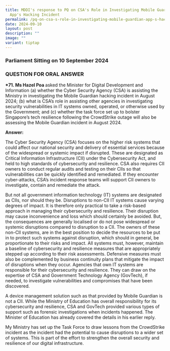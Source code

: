 ```yaml
---
title: MDDI's response to PQ on CSA's Role in Investigating Mobile Guardian
  App's Hacking Incident
permalink: /pq-on-csa-s-role-in-investigating-mobile-guardian-app-s-hacking-incident/
date: 2024-09-10
layout: post
description: ""
image: ""
variant: tiptap
---
```

<h3>Parliament Sitting on 10 September 2024</h3>
<h3>QUESTION FOR ORAL ANSWER</h3>
<p><strong>*71. Ms Hazel Poa </strong>asked the Minister for Digital Development
and Information (a) whether the Cyber Security Agency (CSA) is assisting
the Ministry in investigating the Mobile Guardian hacking incident in August
2024; (b) what is CSA’s role in assisting other agencies in investigating
security vulnerabilities in IT systems owned, operated, or otherwise used
by the Government; and (c) whether the task force set up to bolster Singapore’s
tech resilience following the CrowdStrike outage will also be assessing
the Mobile Guardian incident in August 2024.</p>
<p><strong>Answer:</strong>
</p>
<p>The Cyber Security Agency (CSA) focuses on the higher risk systems that
could affect our national security and delivery of essential services because
of the widespread or systemic impact if disrupted. These are designated
as Critical Information Infrastructure (CII) under the Cybersecurity Act,
and held to high standards of cybersecurity and resilience. CSA also requires
CII owners to conduct regular audits and testing on their CIIs so that
vulnerabilities can be quickly identified and remediated. If they encounter
cyber-attacks, CSA’s incident response teams will support CII owners to
investigate, contain and remediate the attack.</p>
<p>But not all government information technology (IT) systems are designated
as CIIs, nor should they be. Disruptions to non-CII IT systems cause varying
degrees of impact. It is therefore only practical to take a risk-based
approach in managing their cybersecurity and resilience. Their disruption
may cause inconvenience and loss which should certainly be avoided. But,
the consequences are generally localised or do not pose widespread or systemic
disruptions compared to disruption to a CII. The owners of these non-CII
systems, are in the best position to decide the resources to be put in
to protect such systems against disruption, which should in general, be
proportionate to their risks and impact. All systems must, however, maintain
a baseline of cybersecurity and resilience measures that are appropriately
stepped up according to their risk assessments. Defensive measures must
also be complemented by business continuity plans that mitigate the impact
of disruptions when they occur. Agencies that own IT systems are responsible
for their cybersecurity and resilience. They can draw on the expertise
of CSA and Government Technology Agency (GovTech), if needed, to investigate
vulnerabilities and compromises that have been discovered.</p>
<p>A device management solution such as that provided by Mobile Guardian
is not a CII. While the Ministry of Education has overall responsibility
for its cybersecurity and resilience, CSA and GovTech provided various
types of support such as forensic investigations when incidents happened.
The Minister of Education has already covered the details in his earlier
reply.</p>
<p>My Ministry has set up the Task Force to draw lessons from the CrowdStrike
incident as the incident had the potential to cause disruptions to a wider
set of systems. This is part of the effort to strengthen the overall security
and resilience of our digital infrastructure.</p>